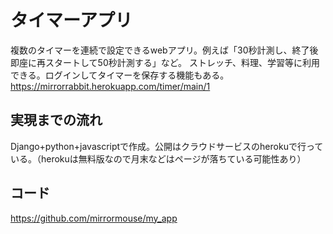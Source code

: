 # タイマーアプリ

複数のタイマーを連続で設定できるwebアプリ。例えば「30秒計測し、終了後即座に再スタートして50秒計測する」など。
ストレッチ、料理、学習等に利用できる。ログインしてタイマーを保存する機能もある。
https://mirrorrabbit.herokuapp.com/timer/main/1

## 実現までの流れ

Django+python+javascriptで作成。公開はクラウドサービスのherokuで行っている。（herokuは無料版なので月末などはページが落ちている可能性あり）

## コード
https://github.com/mirrormouse/my_app